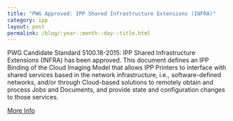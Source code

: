 ```yaml
---
title: "PWG Approved: IPP Shared Infrastructure Extensions (INFRA)"
category: ipp
layout: post
permalink: /blog/:year-:month-:day-:title.html
---
```


PWG Candidate Standard 5100.18-2015: IPP Shared Infrastructure Extensions (INFRA) has been approved. This document defines an IPP Binding of the Cloud Imaging Model that allows IPP Printers to interface with shared services based in the network infrastructure, i.e., software-defined networks, and/or through Cloud-based solutions to remotely obtain and process Jobs and Documents, and provide state and configuration changes to those services.

<a class="btn btn-secondary btn-sm" href="http://www.pwg.org/pipermail/pwg-announce/2015/003676.html">More Info</a>
